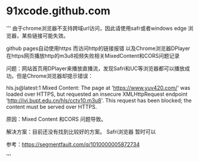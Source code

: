 # 91xcode.github.com



'''
由于chrome浏览器不支持跨域url访问，因此请使用safr或者windows edge 浏览器，某些链接可能失效。






github pages自动使用https 而访问http的链接报错 以及Chrome浏览器DPlayer在https网页播放http的m3u8视频失败相关MixedContent和CORS问题记录

问题：网站首页用DPlayer来播放直播流，发现Safri和UC等浏览器都可以播放成功。但是Chrome浏览器却提示错误：

hls.js@latest:1 Mixed Content: The page at ‘https://www.yuv420.com/' was loaded over HTTPS, but requested an insecure XMLHttpRequest endpoint ‘http://ivi.bupt.edu.cn/hls/cctv10.m3u8'. This request has been blocked; the content must be served over HTTPS.

原因：Mixed Content 和CORS 问题导致。

解决方案：目前还没有找到比较好的方案。  Safri浏览器 暂时可以


参考：https://segmentfault.com/q/1010000005872734

'''